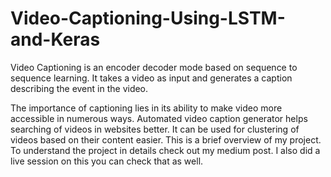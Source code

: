 # Video-Captioning-Using-LSTM-and-Keras

Video Captioning is an encoder decoder mode based on sequence to sequence learning. It takes a video as input and generates a caption describing the event in the video.

The importance of captioning lies in its ability to make video more accessible in numerous ways. Automated video caption generator helps searching of videos in websites better. It can be used for clustering of videos based on their content easier. This is a brief overview of my project. To understand the project in details check out my medium post. I also did a live session on this you can check that as well.
